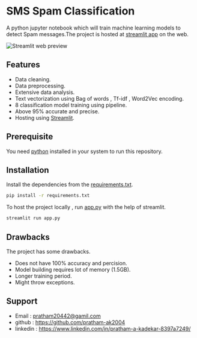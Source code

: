 
# SMS Spam Classification

A python jupyter notebook which will train machine learning models to detect Spam messages.The project is hosted at [streamlit app](https://pratham-ak2004-sms-spam-classifier-app-ltmnlx.streamlit.app/) on the web.

![Streamlit web preview](https://github.com/pratham-ak2004/sms-spam-classifier/assets/124170443/e5f621fa-144f-4cbd-9c33-9f001f905c1d)


## Features

- Data cleaning.
- Data preprocessing.
- Extensive data analysis.
- Text vectorization using Bag of words , Tf-idf , Word2Vec encoding.
- 8 classification model training using pipeline.
- Above 95% accurate and precise.
- Hosting using [Streamlit](https://streamlit.io/).


## Prerequisite

You need [python](https://www.python.org/) installed in your system to run this repository.


## Installation

Install the dependencies from the [requirements.txt](https://github.com/pratham-ak2004/sms-spam-classifier/blob/main/requirements.txt).

```bash
pip install -r requirements.txt
```
To host the project locally , run [app.py](https://github.com/pratham-ak2004/sms-spam-classifier/blob/main/app.py) with the help of streamlit.
```bash
streamlit run app.py
```



## Drawbacks

The project has some drawbacks.

- Does not have 100% accuracy and percision.
- Model building requires lot of memory (1.5GB).
- Longer training period.
- Might throw exceptions.
## Support

- Email : pratham20442@gamil.com 
- github : https://github.com/pratham-ak2004
- linkedin : https://www.linkedin.com/in/pratham-a-kadekar-8397a7249/
